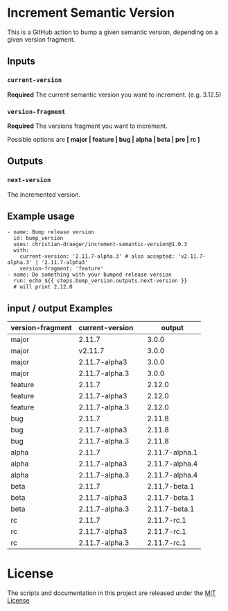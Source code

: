# Increment Semantic Version

This is a GitHub action to bump a given semantic version, depending on a given version fragment.

## Inputs

### `current-version`

**Required** The current semantic version you want to increment. (e.g. 3.12.5)

### `version-fragment`

**Required** The versions fragment you want to increment.

Possible options are **[ major | feature | bug | alpha | beta | pre | rc ]**

## Outputs

### `next-version`

The incremented version.

## Example usage

    - name: Bump release version
      id: bump_version
      uses: christian-draeger/increment-semantic-version@1.0.3
      with:
        current-version: '2.11.7-alpha.3' # also accepted: 'v2.11.7-alpha.3' | '2.11.7-alpha3'
        version-fragment: 'feature'
    - name: Do something with your bumped release version
      run: echo ${{ steps.bump_version.outputs.next-version }}
      # will print 2.12.0
      
## input / output Examples

| version-fragment | current-version |   | output         |
| ---------------- | --------------- | - | -------------- |
| major            | 2.11.7          |   | 3.0.0          |
| major            | v2.11.7         |   | 3.0.0          |
| major            | 2.11.7-alpha3   |   | 3.0.0          |
| major            | 2.11.7-alpha.3  |   | 3.0.0          |
| feature          | 2.11.7          |   | 2.12.0         |
| feature          | 2.11.7-alpha3   |   | 2.12.0         |
| feature          | 2.11.7-alpha.3  |   | 2.12.0         |
| bug              | 2.11.7          |   | 2.11.8         |
| bug              | 2.11.7-alpha3   |   | 2.11.8         |
| bug              | 2.11.7-alpha.3  |   | 2.11.8         |
| alpha            | 2.11.7          |   | 2.11.7-alpha.1 |
| alpha            | 2.11.7-alpha3   |   | 2.11.7-alpha.4 |
| alpha            | 2.11.7-alpha.3  |   | 2.11.7-alpha.4 |
| beta             | 2.11.7          |   | 2.11.7-beta.1  |
| beta             | 2.11.7-alpha3   |   | 2.11.7-beta.1  |
| beta             | 2.11.7-alpha.3  |   | 2.11.7-beta.1  |
| rc               | 2.11.7          |   | 2.11.7-rc.1    |
| rc               | 2.11.7-alpha3   |   | 2.11.7-rc.1    |
| rc               | 2.11.7-alpha.3  |   | 2.11.7-rc.1    |

# License
The scripts and documentation in this project are released under the [MIT License](LICENSE)
